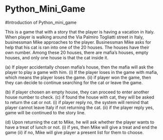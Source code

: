 # Python_Mini_Game

#Introduction of Python_mini_game

This is a game that with a story that the player is having a vacation in Italy. When player is 
walking around the Via Palmiro Togliatti street in Italy, businessman Mike approaches to the 
player. Businessman Mike asks for help that his cat is ran into one of the 20 houses. The houses 
have their own number. Among these 20 houses, there are mafia’s houses, empty houses, and 
only one house is that the cat inside it. 

(a) If player accidentally chosen mafia’s house, then the mafia will ask the player to play a 
game with him. 
  (i) If the player loses in the game with mafia, which means the player loses the game. 
  (ii) if player won the game, then they can decide to continue searching for the cat or leave the game. 

(b) if player chosen an empty house, they can proceed to enter another house number to check. 
(c) if found the house with cat, they will be asked to return the cat or not. 
    (i) if player reply no, the system will remind that player cannot leave Italy if not returning the cat. 
    (ii) if the player reply yes, game will be continued to the story line. 

(d) Upon returning the cat to Mike, he will ask whether the player wants to have a treat of lunch 
or not. 
  (i) if yes, then Mike will give a treat and end the game 
  (ii) if no, Mike will give player a present list for them to choose.



